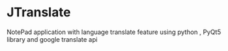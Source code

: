 # JTranslate
 NotePad application with language translate feature using python , PyQt5 library and google translate api
